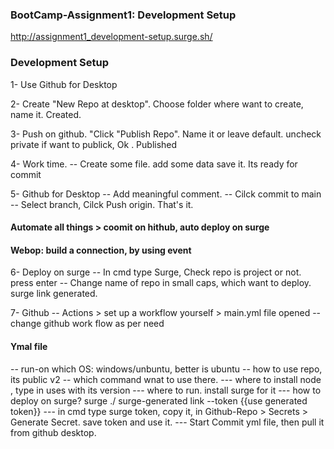 ### BootCamp-Assignment1: Development Setup

http://assignment1_development-setup.surge.sh/

### Development Setup
1- Use Github for Desktop
 
2- Create "New Repo at desktop". Choose folder where want to create, name it. Created.
 
3- Push on github. "Click "Publish Repo". Name it or leave default. uncheck private if want to publick, Ok . Published
 
4- Work time.
-- Create some file. add some data save it. Its ready for commit
 
5- Github for Desktop
-- Add meaningful comment.
-- Cilck commit to main
-- Select branch, Cilck Push origin. That's it.
 
#### Automate all things > coomit on hithub, auto deploy on surge
#### Webop: build a connection, by using event 
 
6- Deploy on surge
-- In cmd type Surge, Check repo is project or not. press enter
-- Change name of repo in small caps, which want to deploy. surge link generated.
 
7- Github
-- Actions > set up a workflow yourself > main.yml file opened
-- change github work flow as per need
 
#### Ymal file
-- run-on which OS: windows/unbuntu, better is ubuntu
-- how to use repo, its public v2
-- which command wnat to use there.
--- where to install node , type in uses with its version
--- where to run. install surge for it
--- how to deploy on surge? surge ./ surge-generated link --token {{use generated token}}
--- in cmd type surge token, copy it, in Github-Repo > Secrets > Generate Secret. save token and use it.
--- Start Commit yml file, then pull it from github desktop.
